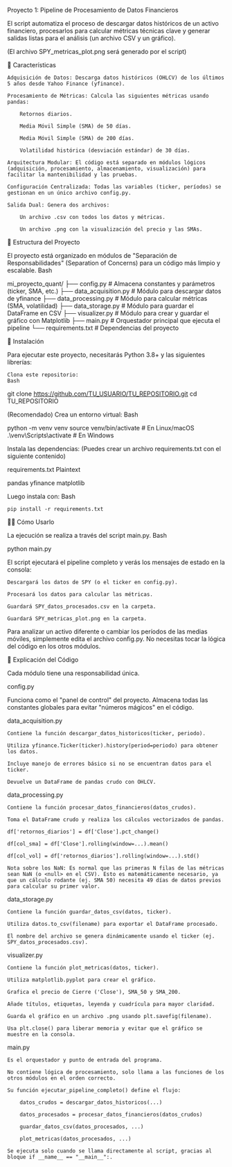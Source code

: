 

Proyecto 1: Pipeline de Procesamiento de Datos Financieros

El script automatiza el proceso de descargar datos históricos de un activo financiero, procesarlos para calcular métricas técnicas clave y generar salidas listas para el análisis (un archivo CSV y un gráfico).

(El archivo SPY_metricas_plot.png será generado por el script)

🚀 Características

    Adquisición de Datos: Descarga datos históricos (OHLCV) de los últimos 5 años desde Yahoo Finance (yfinance).

    Procesamiento de Métricas: Calcula las siguientes métricas usando pandas:

        Retornos diarios.

        Media Móvil Simple (SMA) de 50 días.

        Media Móvil Simple (SMA) de 200 días.

        Volatilidad histórica (desviación estándar) de 30 días.

    Arquitectura Modular: El código está separado en módulos lógicos (adquisición, procesamiento, almacenamiento, visualización) para facilitar la mantenibilidad y las pruebas.

    Configuración Centralizada: Todas las variables (ticker, períodos) se gestionan en un único archivo config.py.

    Salida Dual: Genera dos archivos:

        Un archivo .csv con todos los datos y métricas.

        Un archivo .png con la visualización del precio y las SMAs.

📂 Estructura del Proyecto

El proyecto está organizado en módulos de "Separación de Responsabilidades" (Separation of Concerns) para un código más limpio y escalable.
Bash

mi_proyecto_quant/
├── config.py             # Almacena constantes y parámetros (ticker, SMA, etc.)
├── data_acquisition.py   # Módulo para descargar datos de yfinance
├── data_processing.py    # Módulo para calcular métricas (SMA, volatilidad)
├── data_storage.py       # Módulo para guardar el DataFrame en CSV
├── visualizer.py         # Módulo para crear y guardar el gráfico con Matplotlib
├── main.py               # Orquestador principal que ejecuta el pipeline
└── requirements.txt      # Dependencias del proyecto

🔧 Instalación

Para ejecutar este proyecto, necesitarás Python 3.8+ y las siguientes librerías:

    Clona este repositorio:
    Bash

git clone https://github.com/TU_USUARIO/TU_REPOSITORIO.git
cd TU_REPOSITORIO

(Recomendado) Crea un entorno virtual:
Bash

python -m venv venv
source venv/bin/activate   # En Linux/macOS
.\venv\Scripts\activate    # En Windows

Instala las dependencias: (Puedes crear un archivo requirements.txt con el siguiente contenido)

requirements.txt
Plaintext

pandas
yfinance
matplotlib

Luego instala con:
Bash

    pip install -r requirements.txt

🏃‍♂️ Cómo Usarlo

La ejecución se realiza a través del script main.py.
Bash

python main.py

El script ejecutará el pipeline completo y verás los mensajes de estado en la consola:

    Descargará los datos de SPY (o el ticker en config.py).

    Procesará los datos para calcular las métricas.

    Guardará SPY_datos_procesados.csv en la carpeta.

    Guardará SPY_metricas_plot.png en la carpeta.

Para analizar un activo diferente o cambiar los períodos de las medias móviles, simplemente edita el archivo config.py. No necesitas tocar la lógica del código en los otros módulos.

🔬 Explicación del Código

Cada módulo tiene una responsabilidad única.

config.py

Funciona como el "panel de control" del proyecto. Almacena todas las constantes globales para evitar "números mágicos" en el código.

data_acquisition.py

    Contiene la función descargar_datos_historicos(ticker, periodo).

    Utiliza yfinance.Ticker(ticker).history(period=periodo) para obtener los datos.

    Incluye manejo de errores básico si no se encuentran datos para el ticker.

    Devuelve un DataFrame de pandas crudo con OHLCV.

data_processing.py

    Contiene la función procesar_datos_financieros(datos_crudos).

    Toma el DataFrame crudo y realiza los cálculos vectorizados de pandas.

    df['retornos_diarios'] = df['Close'].pct_change()

    df[col_sma] = df['Close'].rolling(window=...).mean()

    df[col_vol] = df['retornos_diarios'].rolling(window=...).std()

    Nota sobre los NaN: Es normal que las primeras N filas de las métricas sean NaN (o <null> en el CSV). Esto es matemáticamente necesario, ya que un cálculo rodante (ej. SMA 50) necesita 49 días de datos previos para calcular su primer valor.

data_storage.py

    Contiene la función guardar_datos_csv(datos, ticker).

    Utiliza datos.to_csv(filename) para exportar el DataFrame procesado.

    El nombre del archivo se genera dinámicamente usando el ticker (ej. SPY_datos_procesados.csv).

visualizer.py

    Contiene la función plot_metricas(datos, ticker).

    Utiliza matplotlib.pyplot para crear el gráfico.

    Grafica el precio de Cierre ('Close'), SMA_50 y SMA_200.

    Añade títulos, etiquetas, leyenda y cuadrícula para mayor claridad.

    Guarda el gráfico en un archivo .png usando plt.savefig(filename).

    Usa plt.close() para liberar memoria y evitar que el gráfico se muestre en la consola.

main.py

    Es el orquestador y punto de entrada del programa.

    No contiene lógica de procesamiento, solo llama a las funciones de los otros módulos en el orden correcto.

    Su función ejecutar_pipeline_completo() define el flujo:

        datos_crudos = descargar_datos_historicos(...)

        datos_procesados = procesar_datos_financieros(datos_crudos)

        guardar_datos_csv(datos_procesados, ...)

        plot_metricas(datos_procesados, ...)

    Se ejecuta solo cuando se llama directamente al script, gracias al bloque if __name__ == "__main__":.